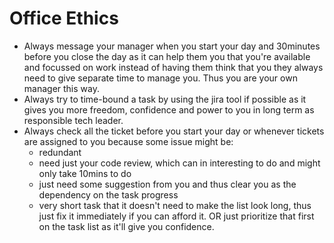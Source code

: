 # Office Ethics

- Always message your manager when you start your day and 30minutes before you close the day as it can help them you that you're available and focussed on work instead of having them think that you they always need to give separate time to manage you. Thus you are your own manager this way. 
- Always try to time-bound a task by using the jira tool if possible as it gives you more freedom, confidence and power to you in long term as responsible tech leader.
- Always check all the ticket before you start your day or whenever tickets are assigned to you because some issue might be:
  - redundant
  - need just your code review, which can in interesting to do and might only take 10mins to do
  - just need some suggestion from you and thus clear you as the dependency on the task progress
  - very short task that it doesn't need to make the list look long, thus just fix it immediately if you can afford it. OR just prioritize that first on the task list as it'll give you confidence.
